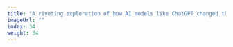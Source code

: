 ```yaml
---
title: "A riveting exploration of how AI models like ChatGPT changed the world"
imageUrl: ""
index: 34
weight: 34
---
```

